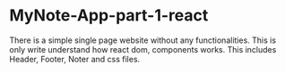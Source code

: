 # MyNote-App-part-1-react
There is a simple single page website without any functionalities. This is only write understand how react dom, components works. This includes Header, Footer, Noter and css files.
